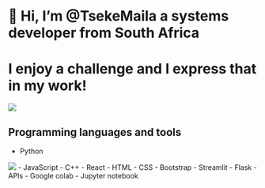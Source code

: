 # 👋 Hi, I’m @TsekeMaila a systems developer from South Africa

# I enjoy a challenge and I express that in my work!

<a href="https://visitcount.itsvg.in">
  <img src="https://visitcount.itsvg.in/api?id=TsekeMaila&label=Profile%20Views&pretty=false" />
</a>

## Programming languages and tools
- Python 
<img src="https://cdn.jsdelivr.net/gh/devicons/devicon/icons/python/python-original.svg" />
- JavaScript
- C++
- React
- HTML
- CSS
- Bootstrap
- Streamlit
- Flask
- APIs
- Google colab
- Jupyter notebook







